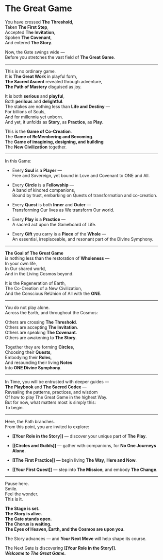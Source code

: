 # The Great Game

You have crossed **The Threshold**,  
Taken **The First Step**,  
Accepted **The Invitation**,  
Spoken **The Covenant**,  
And entered **The Story**.

Now, the Gate swings wide —  
Before you stretches the vast field of **The Great Game**.

---

This is no ordinary game.  
It is **The Great Work** in playful form,  
**The Sacred Ascent** revealed through adventure,  
**The Path of Mastery** disguised as joy.

It is both **serious** and **playful**,  
Both **perilous** and **delightful**.  
The stakes are nothing less than **Life and Destiny** —  
For billions of Souls,  
And for millennia yet unborn.  
And yet, it unfolds as **Story**, as **Practice**, as **Play**.

This is the **Game of Co-Creation**.  
The **Game of ReMembering and Becoming**.  
The **Game of imagining, designing, and building**  
The **New Civilization** together.

---

In this Game:

- Every **Soul** is a **Player** —  
    Free and Sovereign, yet bound in Love and Covenant to ONE and All.
    
- Every **Circle** is a **Fellowship** —  
    A band of kindred companions,  
    Bound by trust, embarking on Quests of transformation and co-creation.
    
- Every **Quest** is both **Inner** and **Outer** —  
    Transforming Our lives as We transform Our world.
    
- Every **Play** is a **Practice** —  
    A sacred act upon the Gameboard of Life.
    
- Every **Gift** you carry is a **Piece** of the **Whole** —  
    An essential, irreplaceable, and resonant part of the Divine Symphony.

---

**The Goal of The Great Game**  
is nothing less than the restoration of **Wholeness** —  
In your own life,  
In Our shared world,  
And in the Living Cosmos beyond.

It is the Regeneration of Earth,  
The Co-Creation of a New Civilization,  
And the Conscious ReUnion of All with the **ONE**.

---

You do not play alone.  
Across the Earth, and throughout the Cosmos:

Others are crossing **The Threshold**.  
Others are accepting **The Invitation**.  
Others are speaking **The Covenant**.  
Others are awakening to **The Story**.

Together they are forming **Circles**,  
Choosing their **Quests**,  
Embodying their **Roles**,  
And resounding their living **Notes**  
Into **ONE Divine Symphony**. 

---

In Time, you will be entrusted with deeper guides —  
**The Playbook** and **The Sacred Codex** —  
Revealing the patterns, practices, and wisdom  
Of how to play The Great Game in the highest Way.  
But for now, what matters most is simply this:  
To begin.

---

Here, the Path branches.  
From this point, you are invited to explore:

- **[[Your Role in the Story]]** — discover your unique part of **The Play**.
    
- **[[Circles and Guilds]]** — gather with companions, for **No One Journeys Alone**.
    
- **[[The First Practice]]** — begin living **The Way**, **Here and Now**.
    
- **[[Your First Quest]]** — step into **The Mission**, and embody **The Change**.
    

---

Pause here.  
Smile.  
Feel the wonder.  
This is it.

**The Stage is set.**  
**The Story is alive.**  
**The Gate stands open.**  
**The Chorus is waiting.**  
**The Eyes of Heaven, Earth, and the Cosmos are upon you.**

The Story advances — and **Your Next Move** will help shape its course.    

The Next Gate is discovering **[[Your Role in the Story]]**.  
_**Welcome to The Great Game.**_  